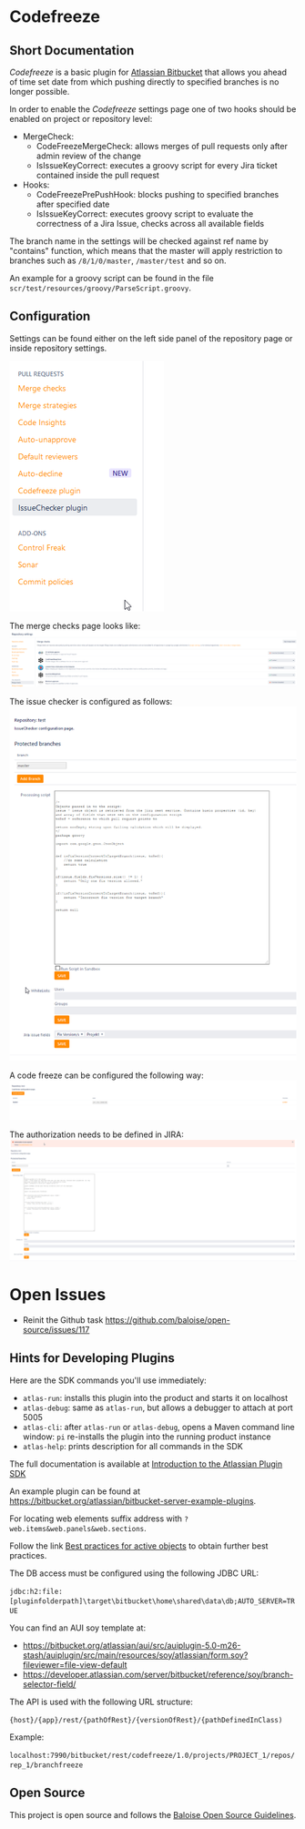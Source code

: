 # Codefreeze

## Short Documentation

*Codefreeze* is a basic plugin for [Atlassian Bitbucket](https://www.atlassian.com/software/bitbucket) that allows
you ahead of time set date from which pushing directly to specified branches is no longer possible.

In order to enable the *Codefreeze* settings page one of two hooks should be enabled on project or repository
level:
- MergeCheck:
  - CodeFreezeMergeCheck: allows merges of pull requests only after admin review of the change
  - IsIssueKeyCorrect: executes a groovy script for every Jira ticket contained inside the pull request
- Hooks:
  - CodeFreezePrePushHook: blocks pushing to specified branches after specified date
  - IsIssueKeyCorrect: executes groovy script to evaluate the correctness of a Jira Issue, checks across all
    available fields

The branch name in the settings will be checked against ref name by "contains" function, which means that the
master will apply restriction to branches such as `/8/1/0/master`, `/master/test` and so on.

An example for a groovy script can be found in the file `scr/test/resources/groovy/ParseScript.groovy`.

## Configuration
Settings can be found either on the left side panel of the repository page or inside repository settings.

![Pull Request Side Panel](docs/img/BSmartPullRequestSidePanel.png)

The merge checks page looks like:
![MergeChecks](docs/img/MergeChecks.png)

The issue checker is configured as follows:
![Issue Cheker Config](docs/img/IssueCheckerConfigPage.png)

A code freeze can be configured the following way:
![Code Freeze Configuration](docs/img/CodeFreezeConfigPage.png)

The authorization needs to be defined in JIRA:
![Jira Authorization](docs/img/JiraAuthorization.png)

# Open Issues
- Reinit the Github task https://github.com/baloise/open-source/issues/117

## Hints for Developing Plugins

Here are the SDK commands you'll use immediately:

* `atlas-run`:  installs this plugin into the product and starts it on localhost
* `atlas-debug`:  same as `atlas-run`, but allows a debugger to attach at port 5005
* `atlas-cli`:  after `atlas-run` or `atlas-debug`, opens a Maven command line window: `pi`
                   re-installs the plugin into the running product instance
* `atlas-help`: prints description for all commands in the SDK

The full documentation is available at [Introduction to the Atlassian Plugin SDK](https://developer.atlassian.com/display/DOCS/Introduction+to+the+Atlassian+Plugin+SDK)

An example plugin can be found at https://bitbucket.org/atlassian/bitbucket-server-example-plugins.


For locating web elements suffix address with `?web.items&web.panels&web.sections`.

Follow the link [Best practices for active objects](https://developer.atlassian.com/server/framework/atlassian-sdk/best-practices-for-developing-with-active-objects/)
to obtain further best practices.

The DB access must be configured using the following JDBC URL:

`jdbc:h2:file:[pluginfolderpath]\target\bitbucket\home\shared\data\db;AUTO_SERVER=TRUE`

You can find an AUI soy template at:
* https://bitbucket.org/atlassian/aui/src/auiplugin-5.0-m26-stash/auiplugin/src/main/resources/soy/atlassian/form.soy?fileviewer=file-view-default
* https://developer.atlassian.com/server/bitbucket/reference/soy/branch-selector-field/

The API is used with the following URL structure:

`{host}/{app}/rest/{pathOfRest}/{versionOfRest}/{pathDefinedInClass)`

Example:

`localhost:7990/bitbucket/rest/codefreeze/1.0/projects/PROJECT_1/repos/rep_1/branchfreeze`

## Open Source
This project is open source and follows the [Baloise Open Source Guidelines](https://baloise.github.io/open-source/docs/arc42/).
